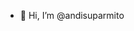 - 👋 Hi, I’m @andisuparmito

<!---
andisuparminto/andisuparminto is a ✨ special ✨ repository because its `README.md` (this file) appears on your GitHub profile.
You can click the Preview link to take a look at your changes.
--->
